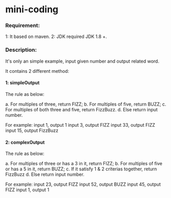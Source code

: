 # mini-coding

### Requirement:
1: It based on maven.
2: JDK required JDK 1.8 +.

### Description:
It's only an simple example, input given number and output related word.

It contains 2 different method:

#### 1: simpleOutput
The rule as below:

a. For multiples of three, return FIZZ;
b. For multiples of five, return BUZZ;
c. For multiples of both three and five, return FizzBuzz.
d. Else return input number.

For example:
input 1, output 1
input 3, output FIZZ
input 33, output FIZZ
input 15, output FizzBuzz

#### 2: complexOutput
The rule as below:

a. For multiples of three or has a 3 in it, return FIZZ;
b. For multiples of five or has a 5 in it, return BUZZ;
c. If it satisfy 1 & 2 criterias together, return FizzBuzz
d. Else return input number.

For example:
input 23, output FIZZ
input 52, output BUZZ
input 45, output FIZZ
input 1, output 1
